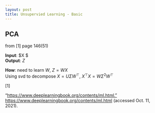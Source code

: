 ```yaml
---
layout: post
title: Unsupervied Learning - Basic
---
```



## PCA    

from [1] page 146(51)

**Input**:  $X $    
**Output**: $Z$    

**How**:  need to learn $W$, $Z = WX$  
    Using svd to decompose $X = U \Sigma W^{\top}$,
    $X^{\top}X = W\Sigma^2W^{\top}$



[1]

“https://www.deeplearningbook.org/contents/ml.html.” https://www.deeplearningbook.org/contents/ml.html (accessed Oct. 11, 2021).
